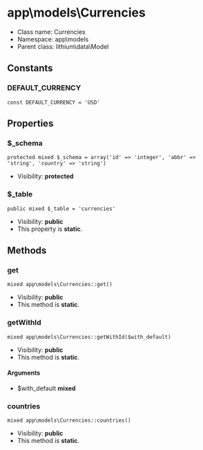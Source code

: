app\models\Currencies
===============






* Class name: Currencies
* Namespace: app\models
* Parent class: lithium\data\Model



Constants
----------


### DEFAULT_CURRENCY

    const DEFAULT_CURRENCY = 'USD'





Properties
----------


### $_schema

    protected mixed $_schema = array('id' => 'integer', 'abbr' => 'string', 'country' => 'string')





* Visibility: **protected**


### $_table

    public mixed $_table = 'currencies'





* Visibility: **public**
* This property is **static**.


Methods
-------


### get

    mixed app\models\Currencies::get()





* Visibility: **public**
* This method is **static**.




### getWithId

    mixed app\models\Currencies::getWithId($with_default)





* Visibility: **public**
* This method is **static**.


#### Arguments
* $with_default **mixed**



### countries

    mixed app\models\Currencies::countries()





* Visibility: **public**
* This method is **static**.



